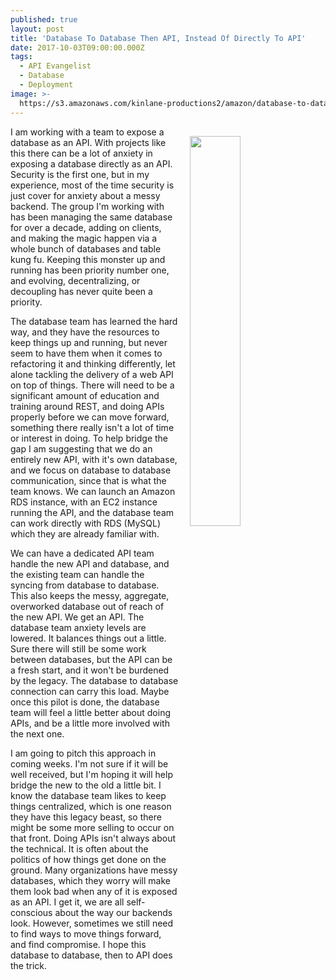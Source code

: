 ```yaml
---
published: true
layout: post
title: 'Database To Database Then API, Instead Of Directly To API'
date: 2017-10-03T09:00:00.000Z
tags:
  - API Evangelist
  - Database
  - Deployment
image: >-
  https://s3.amazonaws.com/kinlane-productions2/amazon/database-to-database-api.png
---
```

<p><img src="https://s3.amazonaws.com/kinlane-productions2/amazon/database-to-database-api.png" align="right" width="40%" style="padding: 15px;" /></p>I am working with a team to expose a database as an API. With projects like this there can be a lot of anxiety in exposing a database directly as an API. Security is the first one, but in my experience, most of the time security is just cover for anxiety about a messy backend. The group I'm working with has been managing the same database for over a decade, adding on clients, and making the magic happen via a whole bunch of databases and table kung fu. Keeping this monster up and running has been priority number one, and evolving, decentralizing, or decoupling has never quite been a priority.

The database team has learned the hard way, and they have the resources to keep things up and running, but never seem to have them when it comes to refactoring it and thinking differently, let alone tackling the delivery of a web API on top of things. There will need to be a significant amount of education and training around REST, and doing APIs properly before we can move forward, something there really isn't a lot of time or interest in doing. To help bridge the gap I am suggesting that we do an entirely new API, with it's own database, and we focus on database to database communication, since that is what the team knows. We can launch an Amazon RDS instance, with an EC2 instance running the API, and the database team can work directly with RDS (MySQL) which they are already familiar with.

We can have a dedicated API team handle the new API and database, and the existing team can handle the syncing from database to database. This also keeps the messy, aggregate, overworked database out of reach of the new API. We get an API. The database team anxiety levels are lowered. It balances things out a little. Sure there will still be some work between databases, but the API can be a fresh start, and it won't be burdened by the legacy. The database to database connection can carry this load. Maybe once this pilot is done, the database team will feel a little better about doing APIs, and be a little more involved with the next one.

I am going to pitch this approach in coming weeks. I'm not sure if it will be well received, but I'm hoping it will help bridge the new to the old a little bit. I know the database team likes to keep things centralized, which is one reason they have this legacy beast, so there might be some more selling to occur on that front. Doing APIs isn't always about the technical. It is often about the politics of how things get done on the ground. Many organizations have messy databases, which they worry will make them look bad when any of it is exposed as an API. I get it, we are all self-conscious about the way our backends look. However, sometimes we still need to find ways to move things forward, and find compromise. I hope this database to database, then to API does the trick.

